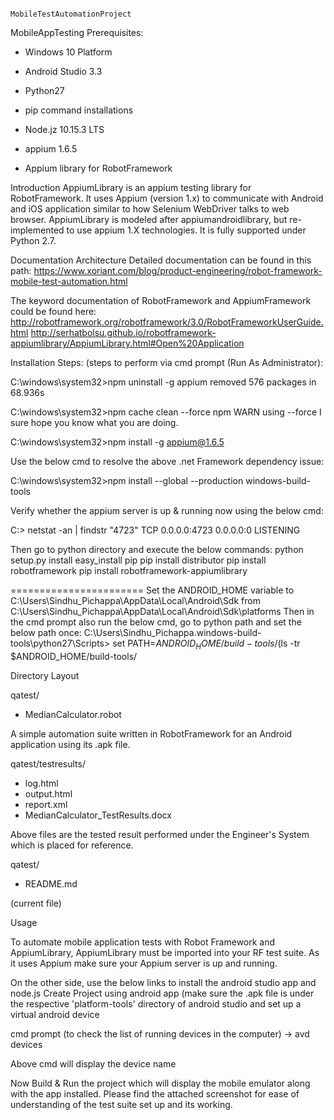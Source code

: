                                                   MobileTestAutomationProject

MobileAppTesting Prerequisites:

- Windows 10 Platform 

- Android Studio 3.3

- Python27

- pip command installations

- Node.jz 10.15.3 LTS

- appium 1.6.5

- Appium library for RobotFramework

Introduction
AppiumLibrary is an appium testing library for RobotFramework.
It uses Appium (version 1.x) to communicate with Android and iOS application similar to how Selenium WebDriver talks to web browser.
AppiumLibrary is modeled after appiumandroidlibrary, but re-implemented to use appium 1.X technologies.
It is fully supported under Python 2.7.

Documentation
Architecture Detailed documentation can be found in this path:
https://www.xoriant.com/blog/product-engineering/robot-framework-mobile-test-automation.html

The keyword documentation of RobotFramework and AppiumFramework could be found here:
http://robotframework.org/robotframework/3.0/RobotFrameworkUserGuide.html
http://serhatbolsu.github.io/robotframework-appiumlibrary/AppiumLibrary.html#Open%20Application

Installation Steps: (steps to perform via cmd prompt (Run As Administrator):

C:\windows\system32>npm uninstall -g appium
removed 576 packages in 68.936s

C:\windows\system32>npm cache clean --force
npm WARN using --force I sure hope you know what you are doing.

C:\windows\system32>npm install -g appium@1.6.5

Use the below cmd to resolve the above .net Framework dependency issue:

C:\windows\system32>npm install --global --production windows-build-tools

Verify whether the appium server is up & running now using the below cmd:

C:\> netstat -an | findstr "4723"
  TCP    0.0.0.0:4723           0.0.0.0:0              LISTENING

Then go to python directory and execute the below commands:
python setup.py install
easy_install pip
pip install distributor
pip install robotframework
pip install robotframework-appiumlibrary

=======================
Set the ANDROID_HOME variable to C:\Users\Sindhu_Pichappa\AppData\Local\Android\Sdk from C:\Users\Sindhu_Pichappa\AppData\Local\Android\Sdk\platforms
Then in the cmd prompt also run the below cmd, go to python path and set the below path once:
C:\Users\Sindhu_Pichappa\.windows-build-tools\python27\Scripts> set PATH=$ANDROID_HOME/build-tools/$(ls -tr $ANDROID_HOME/build-tools/

Directory Layout 

qatest/

  - MedianCalculator.robot
  
  A simple automation suite written in RobotFramework for an Android application using its .apk file.
  
qatest/testresults/
  
  - log.html
  - output.html
  - report.xml
  - MedianCalculator_TestResults.docx
  
  Above files are the tested result performed under the Engineer's System which is placed for reference.

qatest/

  - README.md
  
  (current file)

Usage

To automate mobile application tests with Robot Framework and AppiumLibrary, AppiumLibrary must be imported into your RF test suite.
As it uses Appium make sure your Appium server is up and running.

On the other side, use the below links to install the android studio app and node.js
Create Project using android app (make sure the .apk file is under the respective 'platform-tools' directory of android studio and set up a virtual android device

cmd prompt (to check the list of running devices in the computer) -> avd devices

Above cmd will display the device name

Now Build & Run the project which will display the mobile emulator along with the app installed.
Please find the attached screenshot for ease of understanding of the test suite set up and its working.

